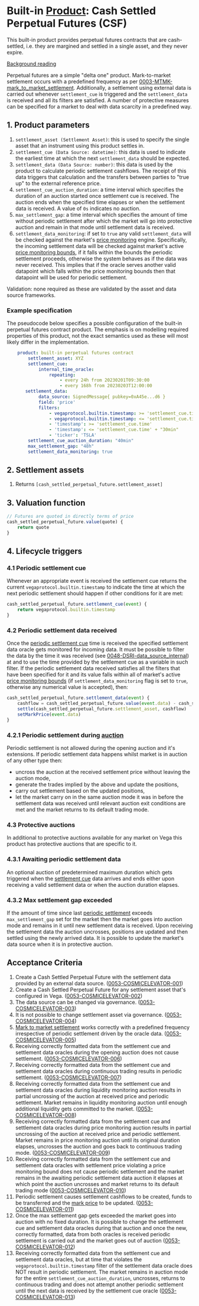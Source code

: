# Built-in [Product](./0051-PROD-product.md): Cash Settled Perpetual Futures (CSF)

This built-in product provides perpetual futures contracts that are cash-settled, i.e. they are margined and settled in a single asset, and they never expire.

[Background reading](https://www.paradigm.xyz/2021/05/everlasting-options/#Perpetual_Futures)

Perpetual futures are a simple "delta one" product. Mark-to-market settlement occurs with a predefined frequency as per [0003-MTMK-mark_to_market_settlement](0003-MTMK-mark_to_market_settlement.md).  Additionally, a settlement using external data is carried out whenever `settlement_cue` is triggered and the `settlement_data` is received and all its filters are satisfied. A number of protective measures can be specified for a market to deal with data scarcity in a predefined way.

## 1. Product parameters

1. `settlement_asset (Settlement Asset)`: this is used to specify the single asset that an instrument using this product settles in.
1. `settlement_cue (Data Source: datetime)`: this data is used to indicate the earliest time at which the next `settlement_data` should be expected.
1. `settlement_data (Data Source: number)`: this data is used by the product to calculate periodic settlement cashflows. The receipt of this data triggers that calculation and the transfers between parties to "true up" to the external reference price.
1. `settlement_cue_auction_duration`: a time interval which specifies the duration of an auction started once settlement cue is received. The auction ends when the specified time elapses or when the settlement data is received. A value of `0s` indicates no auction.
1. `max_settlement_gap`: a time interval which specifies the amount of time without periodic settlement after which the market will go into protective auction and remain in that mode until settlement data is received.
1. `settlement_data_monitoring`: if set to `true` any valid `settlement_data` will be checked against the market's [price monitoring](0032-PRIM-price_monitoring.md) engine. Specifically, the incoming settlement data will be checked against market's active [price monitoring bounds](0021-MDAT-market_data_spec.md#market-data-fields), if it falls within the bounds the periodic settlement proceeds, otherwise the system behaves as if the data was never received. This implies that if the oracle serves another valid datapoint which falls within the price monitoring bounds then that datapoint will be used for periodic settlement.

Validation: none required as these are validated by the asset and data source frameworks.

### Example specification

The pseudocode below specifies a possible configuration of the built-in perpetual futures contract product. The emphasis is on modelling required properties of this product, not the exact semantics used as these will most likely differ in the implementation.

```yaml
    product: built-in perpetual futures contract
        settlement_asset: XYZ
        settlement_cue:
            internal_time_oracle:
                repeating:
                    - every 24h from 20230201T09:30:00
                    - every 168h from 20230203T12:00:00
       settlement_data:
            data_source: SignedMessage{ pubkey=0xA45e...d6 }
            field: 'price'
            filters: 
                - vegaprotocol.builtin.timestamp: >= 'settlement_cue.time'
                - vegaprotocol.builtin.timestamp: <= 'settlement_cue.time' + "35min"
                - 'timestamp': >= 'settlement_cue.time'
                - 'timestamp': <= 'settlement_cue.time' + "30min"
                - 'ticker': 'TSLA'
        settlement_cue_auction_duration: "40min"
        max_settlement_gap: "48h"
        settlement_data_monitoring: true
```

## 2. Settlement assets

1. Returns `[cash_settled_perpetual_future.settlement_asset]`

## 3. Valuation function

```javascript
// Futures are quoted in directly terms of price
cash_settled_perpetual_future.value(quote) {
	return quote
}
```

## 4. Lifecycle triggers

### 4.1 Periodic settlement cue

Whenever an appropriate event is received the settlement cue returns the current `vegaprotocol.builtin.timestamp` to indicate the time at which the next periodic settlement should happen if other conditions for it are met:

```javascript
cash_settled_perpetual_future.settlement_cue(event) {
	return vegaprotocol.builtin.timestamp
}
```

### 4.2 Periodic settlement data received

Once the [periodic settlement cue](#41-periodic-settlement-cue) time is received the specified settlement data oracle gets monitored for incoming data. It must be possible to filter the data by the time it was received (see [0048-DSRI-data_source_internal](./0048-DSRI-data_source_internal.md#13-vega-time-changed)) at and to use the time provided by the settlement cue as a variable in such filter. If the periodic settlement data received satisfies all the filters that have been specified for it and its value falls within all of market's active [price monitoring bounds](0021-MDAT-market_data_spec.md#market-data-fields) (if `settlement_data_monitoring` flag is set to `true`, otherwise any numerical value is accepted), then:

```javascript
cash_settled_perpetual_future.settlement_data(event) {
	cashflow = cash_settled_perpetual_future.value(event.data) - cash_settled_perpetual_future.value(market.mark_price))
	settle(cash_settled_perpetual_future.settlement_asset, cashflow)
	setMarkPrice(event.data)
}
```

### 4.2.1 Periodic settlement during [auction](0026-AUCT-auctions.md)

Periodic settlement is not allowed during the opening auction and it's extensions.
If periodic settlement data happens whilst market is in auction of any other type then:

* uncross the auction at the received settlement price without leaving the auction mode,
* generate the trades implied by the above and update the positions,
* carry out settlement based on the updated positions,
* let the market carry on in the same auction mode it was in before the settlement data was received until relevant auction exit conditions are met and the market returns to its default trading mode.

### 4.3 Protective auctions

In additional to protective auctions available for any market on Vega this product has protective auctions that are specific to it.

### 4.3.1 Awaiting periodic settlement data

An optional auction of predetermined maximum duration which gets triggered when the [settlement cue](#41-periodic-settlement-cue) data arrives and ends either upon receiving a valid settlement data or when the auction duration elapses.

### 4.3.2 Max settlement gap exceeded

If the amount of time since last [periodic settlement](#41-periodic-settlement-cue) exceeds `max_settlement_gap` set for the market then the market goes into auction mode and remains in it until new settlement data is received. Upon receiving the settlement data the auction uncrosses, positions are updated and then settled using the newly arrived data. It is possible to update the market's data source when it is in protective auction.

## Acceptance Criteria

1. Create a Cash Settled Perpetual Future with the settlement data provided by an external data source. (<a name="0053-COSMICELEVATOR-001" href="#0053-COSMICELEVATOR-001">0053-COSMICELEVATOR-001</a>)
1. Create a Cash Settled Perpetual Future for any settlement asset that's configured in Vega. (<a name="0053-COSMICELEVATOR-002" href="#0053-COSMICELEVATOR-002">0053-COSMICELEVATOR-002</a>)
1. The data source can be changed via governance. (<a name="0053-COSMICELEVATOR-003" href="#0053-COSMICELEVATOR-003">0053-COSMICELEVATOR-003</a>)
1. It is not possible to change settlement asset via governance. (<a name="0053-COSMICELEVATOR-004" href="#0053-COSMICELEVATOR-004">0053-COSMICELEVATOR-004</a>)
1. [Mark to market settlement](./0003-MTMK-mark_to_market_settlement.md) works correctly with a predefined frequency irrespective of periodic settlement driven by the oracle data. (<a name="0053-COSMICELEVATOR-005" href="#0053-COSMICELEVATOR-005">0053-COSMICELEVATOR-005</a>)
1. Receiving correctly formatted data from the settlement cue and settlement data oracles during the opening auction does not cause settlement. (<a name="0053-COSMICELEVATOR-006" href="#0053-COSMICELEVATOR-006">0053-COSMICELEVATOR-006</a>)
1. Receiving correctly formatted data from the settlement cue and settlement data oracles during continuous trading results in periodic settlement. (<a name="0053-COSMICELEVATOR-007" href="#0053-COSMICELEVATOR-007">0053-COSMICELEVATOR-007</a>)
1. Receiving correctly formatted data from the settlement cue and settlement data oracles during liquidity monitoring auction results in partial uncrossing of the auction at received price and periodic settlement. Market remains in liquidity monitoring auction until enough additional liquidity gets committed to the market. (<a name="0053-COSMICELEVATOR-008" href="#0053-COSMICELEVATOR-008">0053-COSMICELEVATOR-008</a>)
1. Receiving correctly formatted data from the settlement cue and settlement data oracles during price monitoring auction results in partial uncrossing of the auction at received price and periodic settlement. Market remains in price monitoring auction until its original duration elapses, uncrosses the auction and goes back to continuous trading mode. (<a name="0053-COSMICELEVATOR-009" href="#0053-COSMICELEVATOR-009">0053-COSMICELEVATOR-009</a>)
1. Receiving correctly formatted data from the settlement cue and settlement data oracles with settlement price violating a price monitoring bound does not cause periodic settlement and the market remains in the awaiting periodic settlement data auction it elapses at which point the auction uncrosses and market returns to its default trading mode (<a name="0053-COSMICELEVATOR-010" href="#0053-COSMICELEVATOR-010">0053-COSMICELEVATOR-010</a>)
1. Periodic settlement causes settlement cashflows to be created, funds to be transferred and the [mark price](0021-MDAT-market_data_spec.md#market-data-fields) to be updated. (<a name="0053-COSMICELEVATOR-011" href="#0053-COSMICELEVATOR-011">0053-COSMICELEVATOR-011</a>)
1. Once the max settlement gap gets exceeded the market goes into auction with no fixed duration. It is possible to change the settlement cue and settlement data oracles during that auction and once the new, correctly formatted, data from both oracles is received periodic settlement is carried out and the market goes out of auction (<a name="0053-COSMICELEVATOR-012" href="#0053-COSMICELEVATOR-012">0053-COSMICELEVATOR-012</a>)
1. Receiving correctly formatted data from the settlement cue and settlement data oracles, but at time that violates the `vegaprotocol.builtin.timestamp` filter of the settlement data oracle does NOT result in periodic settlement. The market remains in auction mode for the entire `settlement_cue_auction_duration`, uncrosses, returns to continuous trading and does not attempt another periodic settlement until the next data is received by the settlement cue oracle (<a name="0053-COSMICELEVATOR-013" href="#0053-COSMICELEVATOR-013">0053-COSMICELEVATOR-013</a>)
